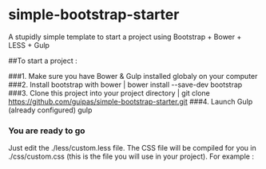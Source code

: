 # simple-bootstrap-starter
A stupidly simple template to start a project using Bootstrap + Bower + LESS + Gulp

##To start a project : 

###1. Make sure you have Bower & Gulp installed globaly on your computer
###2. Install bootstrap with bower
| bower install --save-dev bootstrap
###3. Clone this project into your project directory
| git clone https://github.com/guipas/simple-bootstrap-starter.git
###4. Launch Gulp (already configured)
  gulp
### You are ready to go
Just edit the ./less/custom.less file. The CSS file will be compiled for you in ./css/custom.css (this is the file you will use in your project). For example : 
    <link rel="stylesheet" href="./css/custom.css">
